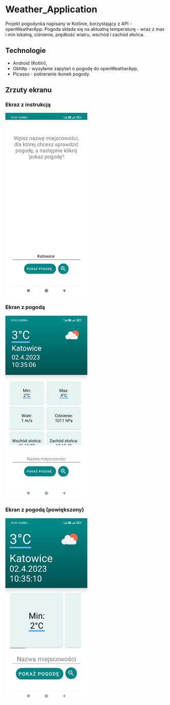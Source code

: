 # Weather_Application
Projekt pogodynka napisany w Kotlinie, korzystający z API - openWeatherApp. Pogoda składa się na aktualną temperaturę - wraz z max i min lokalną, ciśnienie, prędkość wiatru, wschód i zachód słońca.

## Technologie

- Android (Kotlin),
- Okhttp - wysyłanie zapytań o pogodę do openWeatherApp,
- Picasso - pobieranie ikonek pogody.

## Zrzuty ekranu

### Ekraz z instrukcją
<img src="https://github.com/Milysak/Weather_Application/blob/master/Screenshot_2023-04-02-10-35-03-264_com.example.weather_application.jpg?raw=true" width="256">

### Ekran z pogodą
<img src="https://github.com/Milysak/Weather_Application/blob/master/Screenshot_2023-04-02-10-35-09-008_com.example.weather_application.jpg?raw=true" width="256">

### Ekran z pogodą (powiększony)
<img src="https://github.com/Milysak/Weather_Application/blob/master/Screenshot_2023-04-02-10-35-12-136_com.example.weather_application.jpg?raw=true" width="256">
